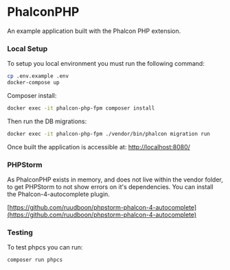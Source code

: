 # PhalconPHP
An example application built with the Phalcon PHP extension.

### Local Setup

To setup you local environment you must run the following command:

```bash
cp .env.example .env 
docker-compose up
```

Composer install:
```bash
docker exec -it phalcon-php-fpm composer install
```

Then run the DB migrations:
```bash
docker exec -it phalcon-php-fpm ./vendor/bin/phalcon migration run
```

Once built the application is accessible at: [http://localhost:8080/](http://localhost:8080/)

### PHPStorm
As PhalconPHP exists in memory, and does not live within the vendor folder, to get PHPStorm to not show errors on it's 
dependencies. You can install the Phalcon-4-autocomplete plugin.
    
[https://github.com/ruudboon/phpstorm-phalcon-4-autocomplete](https://github.com/ruudboon/phpstorm-phalcon-4-autocomplete)

### Testing

To test phpcs you can run:

```bash
composer run phpcs
```